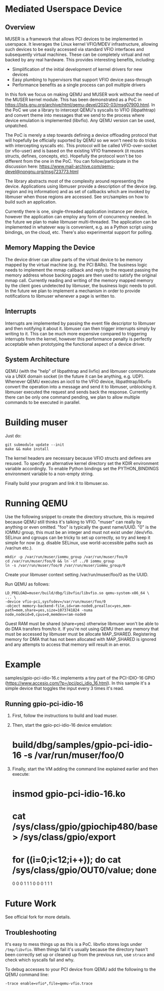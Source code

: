 Mediated Userspace Device
=========================

Overview
--------

MUSER is a framework that allows PCI devices to be implemented in userspace. It
leverages the Linux kernel VFIO/MDEV infrastructure, allowing such devices to
be easily accessed via standard VFIO interfaces and subsequently virtual
machines. These can be completely virtual and not backed by any real hardware.
This provides interesting benefits, including:

* Simplification of the initial development of kernel drivers for new devices
* Easy plumbing to hypervisors that support VFIO device pass-through
* Performance benefits as a single process can poll multiple drivers
 
In this fork we focus on making QEMU and MUSER work without the need of the
MUSER kernel module. This has been demonstrated as a PoC in
https://lists.gnu.org/archive/html/qemu-devel/2020-03/msg07900.html. In the PoC
we use a library to intercept QEMU's syscalls to VFIO (libpathtrap) and convert
theme into messages that we send to the process where device emulation is
implemented (libvfio). Any QEMU version can be used, unpatched.

The PoC is merely a step towards defining a device offloading protocol that
will hopefully be officially suported by QEMU so we won't need to do tricks with
intercepting syscalls etc. This protocol will be called VFIO-over-socket (or
vfio-user) and is based on the existing VFIO framework (it reuses structs,
defines, concepts, etc). Hopefully the protocol won't be too different from the
one in the PoC. You can follow/participate in the discussion here:
https://www.mail-archive.com/qemu-devel@nongnu.org/msg723773.html 

The library abstracts most of the complexity around representing the device.
Applications using libmuser provide a description of the device (eg. region and
irq information) and as set of callbacks which are invoked by libmuser when
those regions are accessed. See src/samples on how to build such an
application.

Currently there is one, single-threaded application instance per device,
however the application can employ any form of concurrency needed. In the
future we plan to make libmuser multi-threaded. The application can be
implemented in whatever way is convenient, e.g. as a Python script using
bindings, on the cloud, etc. There's also experimental support for polling.


Memory Mapping the Device
-------------------------

The device driver can allow parts of the virtual device to be memory mapped by
the virtual machine (e.g. the PCI BARs). The business logic needs to implement
the mmap callback and reply to the request passing the memory address whose
backing pages are then used to satisfy the original mmap call. Currently
reading and writing of the memory mapped memory by the client goes undetected
by libmuser, the business logic needs to poll. In the future we plan to
implement a mechanism in order to provide notifications to libmuser whenever a
page is written to.


Interrupts
----------

Interrupts are implemented by passing the event file descriptor to libmuser
and then notifying it about it. libmuser can then trigger interrupts simply by
writing to it. This can be much more expensive compared to triggering interrupts
from the kernel, however this performance penalty is perfectly acceptable when
prototyping the functional aspect of a device driver.


System Architecture
-------------------

QEMU (with the "help" of libpathtrap and livfio) and libmuser communicate via a
UNIX domain socket (in the future it can be anything, e.g. UDP).  Whenever QEMU
executes an ioctl to the VFIO device, libpathtrap/libvfio convert the operation
into a message and send it to libmuser, unblocking it. libmuser executed the
request and sends back the response.  Currently there can be only one command
pending, we plan to allow multiple commands to be executed in parallel.


Building muser
==============

Just do:

	git submodule update --init
	make && make install

The kernel headers are necessary because VFIO structs and defines are resused.
To specify an alternative kernel directory set the KDIR environment variable
accordingly.
To enable Python bindings set the PYTHON_BINDINGS environment variable to a
non-empty string.

Finally build your program and link it to libmuser.so.

Running QEMU
============

Use the following snippet to create the directory structure, this is required
because QEMU still thinks it's talking to VFIO. "muser" can really by anything
or even omitted. "foo" is typically the guest name/UUID. "0" is the IOMMU
group, this must be an integer and must not exist under /dev/vfio. SELinux and
cgroups can be tricky to set up correctly, so try and keep it simple for now
(e.g. disable SELinux, use world-accessible paths such as /var/run etc.).

	mkdir -p /var/run/muser/iommu_group /var/run/muser/foo/0
	cd /var/run/muser/foo/0 && ln -sf ../0 iommu_group
	ln -s /var/run/muser/foo/0 /var/run/muser/iommu_group/0

Create your libmuser context setting /var/run/muser/foo/0 as the UUID.

Run QEMU as follows:

    LD_PRELOAD=muser/build/dbg/libvfio/libvfio.so qemu-system-x86_64 \
	... \
	-device vfio-pci,sysfsdev=/var/run/muser/foo/0
	-object memory-backend-file,id=ram-node0,prealloc=yes,mem-path=mem,share=yes,size=1073741824 -numa node,nodeid=0,cpus=0,memdev=ram-node0

Guest RAM must be shared (share=yes) otherwise libmuser won't be able to do DMA
transfers from/to it. If you're not using QEMU then any memory that must be
accessed by libmuser must be allocate MAP_SHARED. Registering memory for DMA
that has not been allocated with MAP_SHARED is ignored and any attempts to
access that memory will result in an error.

Example
=======

samples/gpio-pci-idio-16.c implements a tiny part of the PCI-IDIO-16 GPIO
(https://www.accesio.com/?p=/pci/pci_idio_16.html). In this sample it's a simple
device that toggles the input every 3 times it's read.

Running gpio-pci-idio-16
------------------------

1. First, follow the instructions to build and load muser.
2. Then, start the gpio-pci-idio-16 device emulation:

	# build/dbg/samples/gpio-pci-idio-16 -s /var/run/muser/foo/0

3. Finally, start the VM adding the command line explained earlier and then
execute:

	# insmod gpio-pci-idio-16.ko
	# cat /sys/class/gpio/gpiochip480/base > /sys/class/gpio/export
	# for ((i=0;i<12;i++)); do cat /sys/class/gpio/OUT0/value; done
	0
	0
	0
	1
	1
	1
	0
	0
	0
	1
	1
	1

Future Work
===========

See official fork for more details.

Troubleshooting
---------------

It's easy to mess things up as this is a PoC. libvfio stores logs under
`/tmp/libvfio`. When things fail it's usually because the directory hasn't been
correctly set up or cleaned up from the previous run, use `strace` and check
which syscalls fail and why.

To debug accesses to your PCI device from QEMU add the following to the QEMU
command line:

    -trace enable=vfio*,file=qemu-vfio.trace

